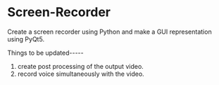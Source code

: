 # Screen-Recorder
Create a screen recorder using Python and make a GUI representation using PyQt5. 


Things to be updated-----
  1. create post processing of the output video.
  2. record voice simultaneously with the video.
